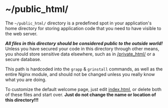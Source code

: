 # ~/public_html/

The `~/public_html/` directory is a predefined spot in your application's home directory for storing application code that you need to have visible to the web server.

***All files in this directory should be considered public to the outside world!*** Unless you have secured your code in this directory through other means, you should store sensitive data elsewhere, such as in [/private_html/](../private_html) or a secure database.

This path is hardcoded into the `grapp` & `grinstall` commands, as well as the entire Nginx module, and should not be changed unless you really know what you are doing.

To customize the default welcome page, just edit [index.html](index.html), or delete both of these files and start over. **Just do not change the name or location of this directory!!!**
